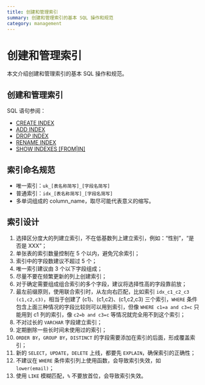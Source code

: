 ```yaml
---
title: 创建和管理索引
summary: 创建和管理索引的基本 SQL 操作和规范
category: management
---
```


# 创建和管理索引

本文介绍创建和管理索引的基本 SQL 操作和规范。

## 创建和管理索引

SQL 语句参阅：

- [CREATE INDEX](https://docs.pingcap.com/zh/tidb/stable/sql-statement-create-index#create-index)
- [ADD INDEX](https://docs.pingcap.com/zh/tidb/stable/sql-statement-add-index#add-index)
- [DROP INDEX](https://docs.pingcap.com/zh/tidb/stable/sql-statement-drop-index#drop-index)
- [RENAME INDEX](https://docs.pingcap.com/zh/tidb/stable/sql-statement-rename-index#rename-index)
- [SHOW INDEXES [FROM|IN]](https://docs.pingcap.com/zh/tidb/stable/sql-statement-show-indexes#show-indexes-fromin)

## 索引命名规范

- 唯一索引：`uk_[表名称简写]_[字段名简写]`
- 普通索引：`idx_[表名称简写]_[字段名简写]`
- 多单词组成的 column_name，取尽可能代表意义的缩写。

## 索引设计

1. 选择区分度大的列建立索引，不在低基数列上建立索引，例如：“性别”，“是否是 XXX”；
2. 单张表的索引数量控制在 5 个以内，避免冗余索引；
3. 索引中的字段数建议不超过 5 个；
4. 唯一索引建议由 3 个以下字段组成；
5. 尽量不要在频繁更新的列上创建索引；
6. 对于确定需要组成组合索引的多个字段，建议将选择性高的字段靠前放；
7. 最左前缀原则，使用联合索引时，从左向右匹配，比如索引 `idx_c1_c2_c3 (c1,c2,c3)`，相当于创建了 (c1)、(c1,c2)、(c1,c2,c3) 三个索引，`WHERE` 条件包含上面三种情况的字段比较则可以用到索引，但像 `WHERE c1=a and c3=c` 只能用到 c1 列的索引，像 `c2=b and c3=c` 等情况就完全用不到这个索引；
8. 不对过长的 `VARCHAR` 字段建立索引；
9. 定期删除一些长时间未使用过的索引；
10. `ORDER BY`，`GROUP BY`，`DISTINCT` 的字段需要添加在索引的后面，形成覆盖索引；
11. 新的 `SELECT`，`UPDATE`，`DELETE` 上线，都要先 `EXPLAIN`，确保索引的正确性；
12. 不建议在 `WHERE` 条件索引列上使用函数，会导致索引失效，如 `lower(email)`；
13. 使用 `LIKE` 模糊匹配，`%` 不要放首位，会导致索引失效。
